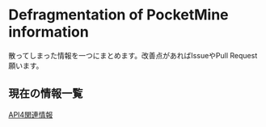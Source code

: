 # Defragmentation of PocketMine information
散ってしまった情報を一つにまとめます。改善点があればIssueやPull Request願います。

## 現在の情報一覧
[API4関連情報](/API4.md)
